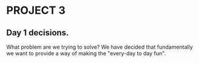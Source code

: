 # PROJECT 3

## Day 1 decisions.
What problem are we trying to solve?
We have decided that fundamentally we want to provide a way of making the "every-day to day fun". 
